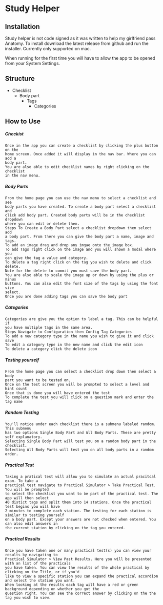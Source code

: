 # Study Helper


## Installation

Study helper is not code signed as it was written to help my girlfriend pass Anatomy.
To install download the latest release from github and run the installer. Currently only supported on mac.

When running for the first time you will have to allow the app to be opened from your System Settings.

## Structure
- Checklist
    - Body part
        - Tags
            - Categories
## How to Use
##### Checkist

    Once in the app you can create a checklist by clicking the plus button on the 
    home screen. Once added it will display in the nav bar. Where you can add a
    body part.
    You are also able to edit checklist names by right clicking on the checklist
    in the nav menu.

##### Body Parts
    From the home page you can use the nav menu to select a checklist and see
    body parts you have created. To create a body part select a checklist and
    click add body part. Created body parts will be in the checklist dropdown
    where you can edit or delete them. 
    Steps To Create a Body Part select a checklist dropdown then select add
    a body part. From there you can give the body part a name, image and tags.
    To add an image drag and drop any imgae onto the image box.
    To add Tags right click on the image and you will shown a modal where you
    can give the tag a value and category. 
    To delete a tag right click on the tag you wish to delete and click delete.
    Note for the delete to commit you must save the body part. 
    You are also able to scale the image up or down by using the plus or minus
    buttons. You can also edit the font size of the tags by using the font size 
    select.
    Once you are done adding tags you can save the body part

##### Categories
    Categories are give you the option to label a tag. This can be helpful if
    you have multiple tags in the same area. 
    Steps Navigate to Configuration then Config Tag Categories
    To add a new category type in the name you wish to give it and click save
    To edit a category type in the new name and click the edit icon
    To delete a category click the delete icon

##### Testing yourself
    From the home page you can select a checklist drop down then select a body
    part you want to be tested on.
    Once on the test screen you will be prompted to select a level and hint count
    Once that is done you will have entered the test
    To complete the test you will click on a question mark and enter the tag name

##### Random Testing
    You'll notice under each checklist there is a submenu labeled random. This submenu
    has two options Single Body Part and All Body Parts. These are pretty self explanatory.
    Selecting Single Body Part will test you on a random body part in the checklist.
    Selecting All Body Parts will test you on all body parts in a random order.

##### Practical Test
    Taking a pratical test will allow you to simulate an actual pracitcal exam. To take a 
    practical test navigate to Practical Simulator > Take Practical Test. You will be prompted
    to select the checklist you want to be part of the practical test. The app will then select 
    40 distict tags and split them into 14 stations. Once the practical test begins you will have 
    2 minutes to complete each station. The testing for each station is similar to testing yourself
    on a body part. Except your answers are not checked when entered. You can also edit answers in
    the current station by clicking on the tag you entered. 

##### Practical Results
    Once you have taken one or many practical test(s) you can view your results by navigating to
    Practical Simulator > View Past Results. Here you will be presented with an list of the practicals
    you have taken. You can view the results of the whole practical by clicking on the Title, or if you'd
    like to view a specific station you can expand the practical accordion and select the station you want.
    When looking at the results each tag will have a red or green background depending on whether you got the
    question right. You can see the correct answer by clicking on the the tag you wish to view. 
